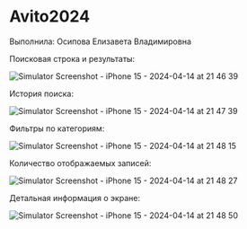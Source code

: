 # Avito2024

Выполнила: Осипова Елизавета Владимировна


Поисковая строка и результаты:

![Simulator Screenshot - iPhone 15 - 2024-04-14 at 21 46 39](https://github.com/evosipova/Avito2024/assets/90273831/279311d5-5d76-4db1-9fe6-bd4c9b1c85c4)

История поиска:

![Simulator Screenshot - iPhone 15 - 2024-04-14 at 21 47 39](https://github.com/evosipova/Avito2024/assets/90273831/021b8618-d44b-4747-afc9-5a7bc7c1074e)

Фильтры по категориям:

![Simulator Screenshot - iPhone 15 - 2024-04-14 at 21 48 15](https://github.com/evosipova/Avito2024/assets/90273831/14f593bb-f247-4bd2-8f33-e2c61e0b259a)

Количество отображаемых записей:

![Simulator Screenshot - iPhone 15 - 2024-04-14 at 21 48 27](https://github.com/evosipova/Avito2024/assets/90273831/26c845e4-46b8-4c18-9edb-38cc35c409a9)

Детальная информация о экране:

![Simulator Screenshot - iPhone 15 - 2024-04-14 at 21 48 50](https://github.com/evosipova/Avito2024/assets/90273831/d185799a-eac3-4163-97eb-6342b342036b)
